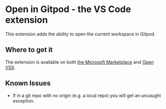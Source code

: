 # Open in Gitpod - the VS Code extension

This extension adds the ability to open the current workspace in Gitpod.

## Where to get it

The extension is available on both [the Microsoft Marketplace](https://marketplace.visualstudio.com/items?itemName=filiptronicek.open-in-gitpod) and [Open VSX](https://open-vsx.org/extension/filiptronicek/open-in-gitpod).

## Known Issues

- If in a git repo with no origin (e.g. a local repo) you will get an uncaught exception.

